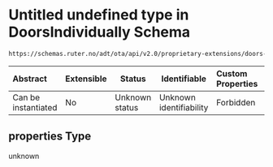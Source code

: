# Untitled undefined type in DoorsIndividually Schema

```txt
https://schemas.ruter.no/adt/ota/api/v2.0/proprietary-extensions/doors-individually.json#/properties
```




| Abstract            | Extensible | Status         | Identifiable            | Custom Properties | Additional Properties | Access Restrictions | Defined In                                                                                                      |
| :------------------ | ---------- | -------------- | ----------------------- | :---------------- | --------------------- | ------------------- | --------------------------------------------------------------------------------------------------------------- |
| Can be instantiated | No         | Unknown status | Unknown identifiability | Forbidden         | Allowed               | none                | [doors-individually.json\*](../../schema/proprietary-extensions/doors-individually.json "open original schema") |

## properties Type

unknown
